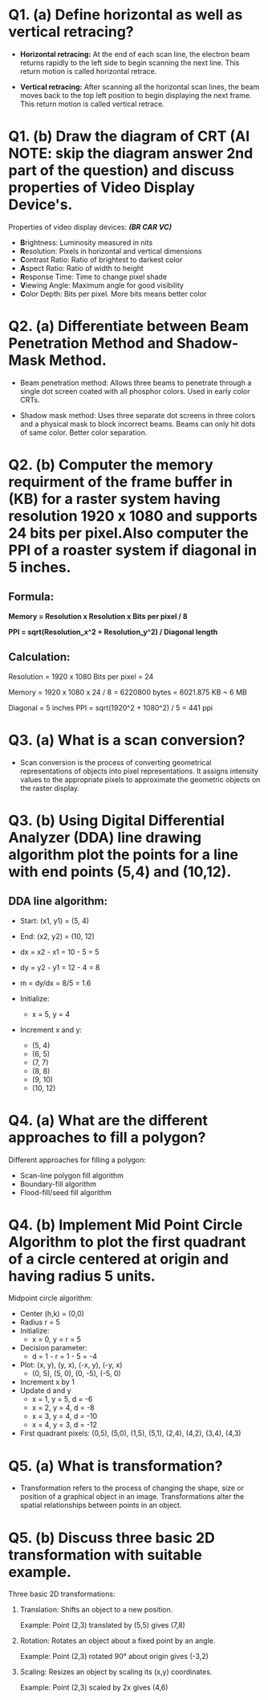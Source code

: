 # **Q1. (a) Define horizontal as well as vertical retracing?**

- **Horizontal retracing:** At the end of each scan line, the electron beam returns rapidly to the left side to begin scanning the next line. This return motion is called horizontal retrace. 

- **Vertical retracing:** After scanning all the horizontal scan lines, the beam moves back to the top left position to begin displaying the next frame. This return motion is called vertical retrace.

# **Q1. (b) Draw the diagram of CRT (AI NOTE: skip the diagram answer 2nd part of the question) and discuss properties of Video Display Device's.**

Properties of video display devices: ***(BR CAR VC)***

- **B**rightness: Luminosity measured in nits
- **R**esolution: Pixels in horizontal and vertical dimensions
- **C**ontrast Ratio: Ratio of brightest to darkest color
- **A**spect Ratio: Ratio of width to height
- **R**esponse Time: Time to change pixel shade
- **V**iewing Angle: Maximum angle for good visibility
- **C**olor Depth: Bits per pixel. More bits means better color

# **Q2. (a) Differentiate between Beam Penetration Method and Shadow-Mask Method.**

- Beam penetration method: Allows three beams to penetrate through a single dot screen coated with all phosphor colors. Used in early color CRTs.

- Shadow mask method: Uses three separate dot screens in three colors and a physical mask to block incorrect beams. Beams can only hit dots of same color. Better color separation.

# **Q2. (b) Computer the memory requirment of the frame buffer in (KB) for a raster system having resolution 1920 x 1080 and supports 24 bits per pixel.Also computer the PPI of a roaster system if diagonal in 5 inches.** 

## Formula: 

**Memory = Resolution x Resolution x Bits per pixel / 8**

**PPI = sqrt(Resolution_x^2 + Resolution_y^2) / Diagonal length**

## Calculation:

Resolution = 1920 x 1080 
Bits per pixel = 24

Memory = 1920 x 1080 x 24 / 8 
        = 6220800 bytes
        = 6021.875 KB ~ 6 MB

Diagonal = 5 inches
PPI = sqrt(1920^2 + 1080^2) / 5 
      = 441 ppi

# **Q3. (a) What is a scan conversion?**

- Scan conversion is the process of converting geometrical representations of objects into pixel representations. It assigns intensity values to the appropriate pixels to approximate the geometric objects on the raster display.

# **Q3. (b) Using Digital Differential Analyzer (DDA) line drawing algorithm plot the points for a line with end points (5,4) and (10,12).**

## DDA line algorithm: 

- Start: (x1, y1) = (5, 4) 
- End: (x2, y2) = (10, 12)
- dx = x2 - x1 = 10 - 5 = 5
- dy = y2 - y1 = 12 - 4 = 8  
- m = dy/dx = 8/5 = 1.6

- Initialize: 
    - x = 5, y = 4
- Increment x and y:
    - (5, 4)
    - (6, 5)  
    - (7, 7)
    - (8, 8)
    - (9, 10)
    - (10, 12)

# **Q4. (a) What are the different approaches to fill a polygon?**

Different approaches for filling a polygon:

- Scan-line polygon fill algorithm
- Boundary-fill algorithm
- Flood-fill/seed fill algorithm

# **Q4. (b) Implement Mid Point Circle Algorithm to plot the first quadrant of a circle centered at origin and having radius 5 units.**

Midpoint circle algorithm:

- Center (h,k) = (0,0)  
- Radius r = 5
- Initialize: 
    - x = 0, y = r = 5
- Decision parameter:
    - d = 1 - r = 1 - 5 = -4
- Plot: (x, y), (y, x), (-x, y), (-y, x)
    - (0, 5), (5, 0), (0, -5), (-5, 0) 
- Increment x by 1
- Update d and y
    - x = 1, y = 5, d = -6  
    - x = 2, y = 4, d = -8
    - x = 3, y = 4, d = -10  
    - x = 4, y = 3, d = -12
- First quadrant pixels: 
    (0,5), (5,0), (1,5), (5,1), (2,4), (4,2), (3,4), (4,3)

# **Q5. (a) What is transformation?**

- Transformation refers to the process of changing the shape, size or position of a graphical object in an image. Transformations alter the spatial relationships between points in an object.

# **Q5. (b) Discuss three basic 2D transformation with suitable example.**

Three basic 2D transformations:

1. Translation: Shifts an object to a new position.

   Example: Point (2,3) translated by (5,5) gives (7,8) 

2. Rotation: Rotates an object about a fixed point by an angle. 

   Example: Point (2,3) rotated 90° about origin gives (-3,2)

3. Scaling: Resizes an object by scaling its (x,y) coordinates.

   Example: Point (2,3) scaled by 2x gives (4,6)